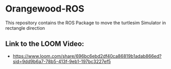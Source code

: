 # Orangewood-ROS
This repository contains the ROS Package to move the turtlesim Simulator in rectangle direction
## Link to the LOOM Video: 
- https://www.loom.com/share/696bc6ebd2df40ca86819b1adab866ed?sid=9dd9b6a7-78b5-413f-9eb1-197bc3227ef5
